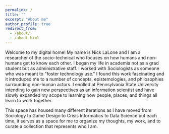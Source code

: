 ```yaml
---
permalink: /
title: ""
excerpt: "About me"
author_profile: true
redirect_from: 
  - /about/
  - /about.html
---
```


Welcome to my digital home! My name is Nick LaLone and I am a researcher of the socio-technical who focuses on how humans and non-humans get to know each other. I began my life in academia not as a grad student but as administrative staff. I worked with Sociologists as someone who was meant to "foster technology use." I found this work fascinating and it introduced me to a number of concepts, epistemologies, and philosophies surrounding non-human actors. I enolled at Pennsylvania State University intending to gain new perspectives as an information scientist and have slowly expanded my scope to learning how people, places, and things all learn to work together. 

This space has housed many different iterations as I have moved from Sociology to Game Design to Crisis Informatics to Data Science but each time, it serves as a space for me to organize my thoughts, my work, and to curate a collection that represents who I am. 
